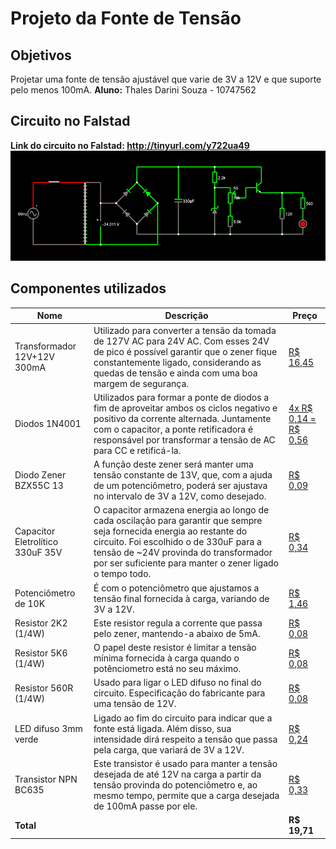 # Projeto da Fonte de Tensão

## Objetivos

Projetar uma fonte de tensão ajustável que varie de 3V a 12V e que suporte pelo menos 100mA.
**Aluno:** Thales Darini Souza - 10747562

## Circuito no Falstad
**Link do circuito no Falstad: http://tinyurl.com/y722ua49**
![Circuito no Falstad](circuit_falstad.png)

## Componentes utilizados

|Nome|Descrição|Preço|
|---|---|---|
|Transformador 12V+12V 300mA|Utilizado para converter a tensão da tomada de 127V AC para 24V AC. Com esses 24V de pico é possível garantir que o zener fique constantemente ligado, considerando as quedas de tensão e ainda com uma boa margem de segurança.|[R$ 16,45](https://www.baudaeletronica.com.br/transformador-trafo-12v-12v-300ma-110-220vac.html)|
|Diodos 1N4001|Utilizados para formar a ponte de diodos a fim de aproveitar ambos os ciclos negativo e positivo da corrente alternada. Juntamente com o capacitor, a ponte retificadora é responsável por transformar a tensão de AC para CC e retificá-la.|[4x R$ 0,14 = R$ 0,56](https://www.baudaeletronica.com.br/diodo-1n4001.html)| 
|Diodo Zener BZX55C 13|A função deste zener será manter uma tensão constante de 13V, que, com a ajuda de um potenciômetro, poderá ser ajustava no intervalo de 3V a 12V, como desejado.|[R$ 0,09](https://www.baudaeletronica.com.br/diodo-zener-bzx55c-13v-0-5w.html)|
|Capacitor Eletrolítico 330uF 35V|O capacitor armazena energia ao longo de cada oscilação para garantir que sempre seja fornecida energia ao restante do circuito. Foi escolhido o de 330uF para a tensão de ~24V provinda do transformador por ser suficiente para manter o zener ligado o tempo todo.|[R$ 0,34](https://www.baudaeletronica.com.br/capacitor-eletrolitico-330uf-35v.html)|
|Potenciômetro de 10K|É com o potenciômetro que ajustamos a tensão final fornecida à carga, variando de 3V a 12V.|[R$ 1,46](https://www.baudaeletronica.com.br/potenciometro-linear-de-10k-10000.html)|
|Resistor 2K2 (1/4W)|Este resistor regula a corrente que passa pelo zener, mantendo-a abaixo de 5mA.|[R$ 0,08](https://www.baudaeletronica.com.br/resistor-2k2-5-1-4w.html)|
|Resistor 5K6 (1/4W)|O papel deste resistor é limitar a tensão mínima fornecida à carga quando o potênciometro está no seu máximo.|[R$ 0,08](https://www.baudaeletronica.com.br/resistor-5k6-5-1-4w.html)|
|Resistor 560R (1/4W)|Usado para ligar o LED difuso no final do circuito. Especificação do fabricante para uma tensão de 12V.|[R$ 0,08](https://www.baudaeletronica.com.br/resistor-560r-5-1-4w.html)|
|LED difuso 3mm verde|Ligado ao fim do circuito para indicar que a fonte está ligada. Além disso, sua intensidade dirá respeito a tensão que passa pela carga, que variará de 3V a 12V.|[R$ 0,24](https://www.baudaeletronica.com.br/led-difuso-3mm-verde.html)|
|Transistor NPN BC635|Este transistor é usado para manter a tensão desejada de até 12V na carga a partir da tensão provinda do potenciômetro e, ao mesmo tempo, permite que a carga desejada de 100mA passe por ele.|[R$ 0,33](https://www.baudaeletronica.com.br/transistor-npn-bc635.html)|
|**Total**||**R$ 19,71**|



